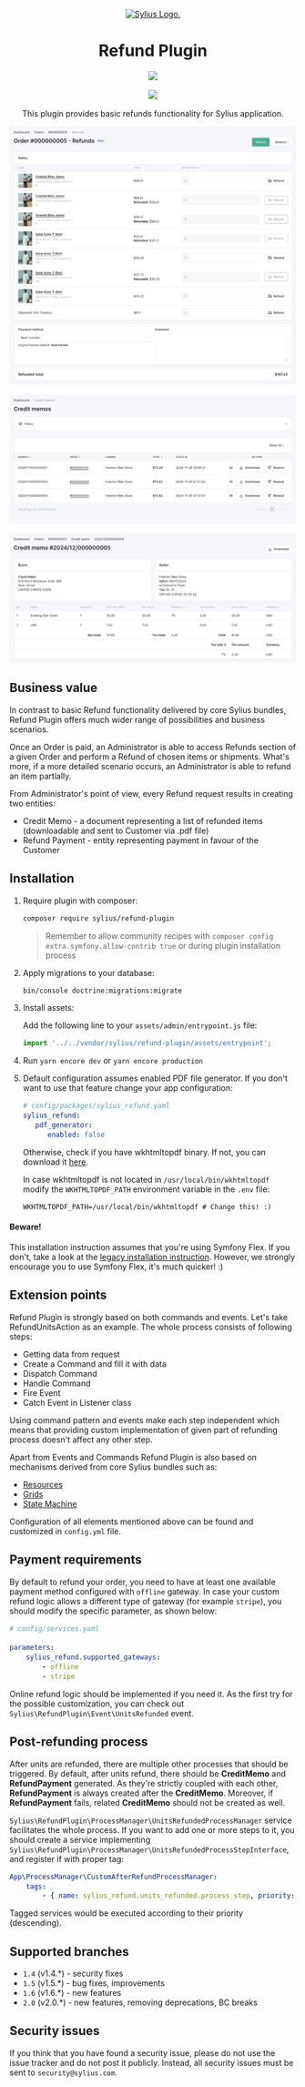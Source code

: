 <p align="center">
    <a href="https://sylius.com" target="_blank">
        <picture>
          <source media="(prefers-color-scheme: dark)" srcset="https://media.sylius.com/sylius-logo-800-dark.png">
          <source media="(prefers-color-scheme: light)" srcset="https://media.sylius.com/sylius-logo-800.png">
          <img alt="Sylius Logo." src="https://media.sylius.com/sylius-logo-800.png">
        </picture>
    </a>
</p>

<h1 align="center">Refund Plugin</h1>

<p align="center"><img src="https://travis-ci.org/Sylius/RefundPlugin.svg?branch=master"></p>

<p align="center"><a href="https://sylius.com/plugins/" target="_blank"><img src="https://sylius.com/assets/badge-official-sylius-plugin.png" width="200"></a></p>

<p align="center">This plugin provides basic refunds functionality for Sylius application.</p>

![Screenshot showing order's refund section](docs/refunds.png)

![Screenshot showing order's credit memos](docs/credit_memos.png)

![Screenshot showing credit memo details page](docs/credit_memo.png)

## Business value

In contrast to basic Refund functionality delivered by core Sylius bundles, Refund Plugin offers much wider range of
possibilities and business scenarios.

Once an Order is paid, an Administrator is able to access Refunds section of a given Order and perform a Refund
of chosen items or shipments. What's more, if a more detailed scenario occurs, an Administrator is able to refund an item
partially.

From Administrator's point of view, every Refund request results in creating two entities:
* Credit Memo - a document representing a list of refunded items (downloadable and sent to Customer via .pdf file)
* Refund Payment - entity representing payment in favour of the Customer

## Installation

1. Require plugin with composer:

    ```bash
    composer require sylius/refund-plugin
    ```

    > Remember to allow community recipes with `composer config extra.symfony.allow-contrib true` or during plugin installation process

1. Apply migrations to your database:

    ```bash
    bin/console doctrine:migrations:migrate
    ```

1. Install assets:

   Add the following line to your `assets/admin/entrypoint.js` file:

    ```js
   import '../../vendor/sylius/refund-plugin/assets/entrypoint';
    ```

1. Run `yarn encore dev` or `yarn encore production`

1. Default configuration assumes enabled PDF file generator. If you don't want to use that feature change your app configuration:

   ```yaml
   # config/packages/sylius_refund.yaml
   sylius_refund:
      pdf_generator:
         enabled: false
   ```

   Otherwise, check if you have wkhtmltopdf binary. If not, you can download it [here](https://wkhtmltopdf.org/downloads.html).

   In case wkhtmltopdf is not located in `/usr/local/bin/wkhtmltopdf` modify the `WKHTMLTOPDF_PATH` environment variable in the `.env` file:
   
   ```
   WKHTMLTOPDF_PATH=/usr/local/bin/wkhtmltopdf # Change this! :)
   ```

#### Beware!

This installation instruction assumes that you're using Symfony Flex. If you don't, take a look at the
[legacy installation instruction](docs/legacy_installation.md). However, we strongly encourage you to use
Symfony Flex, it's much quicker! :)

## Extension points

Refund Plugin is strongly based on both commands and events. Let's take RefundUnitsAction as an example. The whole
process consists of following steps:

* Getting data from request
* Create a Command and fill it with data
* Dispatch Command
* Handle Command
* Fire Event
* Catch Event in Listener class

Using command pattern and events make each step independent which means that providing custom implementation of given
part of refunding process doesn't affect any other step.

Apart from Events and Commands Refund Plugin is also based on mechanisms derived from core Sylius bundles such as:

* [Resources](https://docs.sylius.com/en/1.2/components_and_bundles/components/Resource/index.html)
* [Grids](https://docs.sylius.com/en/1.2/components_and_bundles/bundles/SyliusGridBundle/index.html)
* [State Machine](https://docs.sylius.com/en/1.2/book/architecture/state_machine.html)

Configuration of all elements mentioned above can be found and customized in `config.yml` file.

## Payment requirements

By default to refund your order, you need to have at least one available payment method configured with `offline` gateway.
In case your custom refund logic allows a different type of gateway (for example `stripe`), you should modify the specific parameter,
as shown below:

```yaml
# config/services.yaml
 
parameters:
    sylius_refund.supported_gateways:
        - offline
        - stripe
```

Online refund logic should be implemented if you need it.
As the first try for the possible customization, you can check out `Sylius\RefundPlugin\Event\UnitsRefunded` event.

## Post-refunding process

After units are refunded, there are multiple other processes that should be triggered. By default, after units refund, there should be **CreditMemo** and
**RefundPayment** generated. As they're strictly coupled with each other, **RefundPayment** is always created after the **CreditMemo**. Moreover, if **RefundPayment**
fails, related **CreditMemo** should not be created as well.

`Sylius\RefundPlugin\ProcessManager\UnitsRefundedProcessManager` service facilitates the whole process. If you want to add one or more steps to it, you should create
a service implementing `Sylius\RefundPlugin\ProcessManager\UnitsRefundedProcessStepInterface`, and register if with proper tag:

```yaml
App\ProcessManager\CustomAfterRefundProcessManager:
    tags:
        - { name: sylius_refund.units_refunded.process_step, priority: 0 }
```

Tagged services would be executed according to their priority (descending). 

## Supported branches

* `1.4` (v1.4.*) - security fixes
* `1.5` (v1.5.*) - bug fixes, improvements
* `1.6` (v1.6.*) - new features
* `2.0` (v2.0.*) - new features, removing deprecations, BC breaks

## Security issues

If you think that you have found a security issue, please do not use the issue tracker and do not post it publicly.
Instead, all security issues must be sent to `security@sylius.com`.
